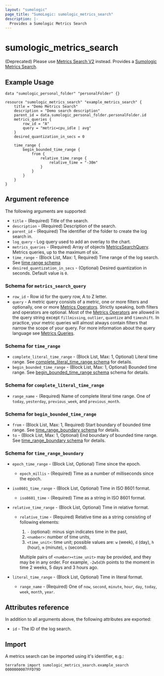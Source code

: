 ```yaml
---
layout: "sumologic"
page_title: "SumoLogic: sumologic_metrics_search"
description: |-
  Provides a Sumologic Metrics Search
---
```


# sumologic_metrics_search
(Deprecated) Please use [Metrics Search V2](./metrics_search_v2.html.markdown) instead. 
Provides a [Sumologic Metrics Search][1].

## Example Usage
```hcl
data "sumologic_personal_folder" "personalFolder" {}

resource "sumologic_metrics_search" "example_metrics_search" {
    title = "Demo Metrics Search"
    description = "Demo search description"
    parent_id = data.sumologic_personal_folder.personalFolder.id
    metrics_queries {
	    row_id = "A"
		query = "metric=cpu_idle | avg"
	}
    desired_quantization_in_secs = 0

    time_range {
        begin_bounded_time_range {
            from {
                relative_time_range {
                    relative_time = "-30m"
                }
            }
        }
    }
}
```

## Argument reference

The following arguments are supported:

- `title` - (Required) Title of the search.
- `description` - (Required) Description of the search.
- `parent_id` - (Required) The identifier of the folder to create the log search in.
- `log_query` - Log query used to add an overlay to the chart.
- `metrics_queries` - (Required) Array of objects [MetricsSearchQuery](#schema-for-metrics_search_query). Metrics queries, up to the maximum of six.
- `time_range` - (Block List, Max: 1, Required) Time range of the log search. See [time range schema](#schema-for-time_range)
- `desired_quantization_in_secs` - (Optional) Desired quantization in seconds. Default value is `0`.

### Schema for `metrics_search_query`
- `row_id` - Row id for the query row, A to Z letter.
- `query` - A metric query consists of a metric, one or more filters and optionally, one or more [Metrics Operators](https://help.sumologic.com/?cid=10144).
Strictly speaking, both filters and operators are optional.
Most of the [Metrics Operators](https://help.sumologic.com/?cid=10144) are allowed in the query string except `fillmissing`, `outlier`, `quantize` and `timeshift`.
In practice, your metric queries will almost always contain filters that narrow the scope of your query.
For more information about the query language see [Metrics Queries](https://help.sumologic.com/?cid=1079).

### Schema for `time_range`
- `complete_literal_time_range` - (Block List, Max: 1, Optional) Literal time range. See
[complete_literal_time_range schema](#schema-for-complete_literal_time_range) for details.
- `begin_bounded_time_range` - (Block List, Max: 1, Optional) Bounded time range. See
[begin_bounded_time_range schema](#schema-for-begin_bounded_time_range) schema for details.

### Schema for `complete_literal_time_range`
- `range_name` - (Required) Name of complete literal time range. One of `today`, `yesterday`, `previous_week`, and
    `previous_month`.

### Schema for `begin_bounded_time_range`
- `from` - (Block List, Max: 1, Required) Start boundary of bounded time range. See
[time_range_boundary schema](#schema-for-time_range_boundary) for details.
- `to` - (Block List, Max: 1, Optional) End boundary of bounded time range. See
[time_range_boundary schema](#schema-for-time_range_boundary) for details.

### Schema for `time_range_boundary`
- `epoch_time_range` - (Block List, Optional) Time since the epoch.
    - `epoch_millis` - (Required) Time as a number of milliseconds since the epoch.

- `iso8601_time_range` - (Block List, Optional) Time in ISO 8601 format.
    - `iso8601_time` - (Required) Time as a string in ISO 8601 format.

- `relative_time_range` - (Block List, Optional) Time in relative format.
    - `relative_time` - (Required) Relative time as a string consisting of following elements:
      1. `-` (optional): minus sign indicates time in the past,
      2. `<number>`: number of time units,
      3. `<time_unit>`: time unit; possible values are: `w` (week), `d` (day), `h` (hour), `m` (minute), `s` (second).

      Multiple pairs of `<number><time_unit>` may be provided, and they may be in any order. For example,
      `-2w5d3h` points to the moment in time 2 weeks, 5 days and 3 hours ago.

- `literal_time_range` - (Block List, Optional) Time in literal format.
    - `range_name` - (Required) One of `now`, `second`, `minute`, `hour`, `day`, `today`, `week`, `month`, `year`.

## Attributes reference
In addition to all arguments above, the following attributes are exported:

- `id` - The ID of the log search.


## Import
A metrics search can be imported using it's identifier, e.g.:
```hcl
terraform import sumologic_metrics_search.example_search 0000000007FFD79D
```

[1]: https://help.sumologic.com/docs/metrics/metrics-queries/metrics-explorer/